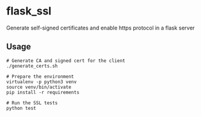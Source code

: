 # flask_ssl
Generate self-signed certificates and enable https protocol in a flask server

## Usage
```shell
# Generate CA and signed cert for the client
./generate_certs.sh

# Prepare the environment
virtualenv -p python3 venv
source venv/bin/activate
pip install -r requirements

# Run the SSL tests
python test
```
